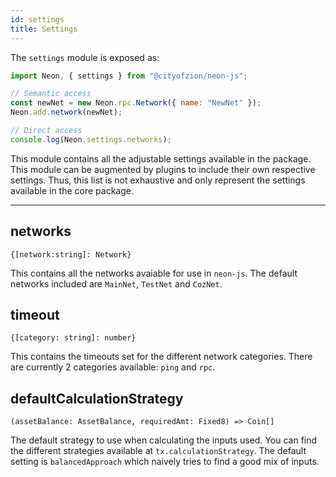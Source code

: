 ```yaml
---
id: settings
title: Settings
---
```


The `settings` module is exposed as:

```js
import Neon, { settings } from "@cityofzion/neon-js";

// Semantic access
const newNet = new Neon.rpc.Network({ name: "NewNet" });
Neon.add.network(newNet);

// Direct access
console.log(Neon.settings.networks);
```

This module contains all the adjustable settings available in the package. This
module can be augmented by plugins to include their own respective settings.
Thus, this list is not exhaustive and only represent the settings available in
the core package.

---

## networks

`{[network:string]: Network}`

This contains all the networks avaiable for use in `neon-js`. The default
networks included are `MainNet`, `TestNet` and `CozNet`.

## timeout

`{[category: string]: number}`

This contains the timeouts set for the different network categories. There are
currently 2 categories available: `ping` and `rpc`.

## defaultCalculationStrategy

`(assetBalance: AssetBalance, requiredAmt: Fixed8) => Coin[]`

The default strategy to use when calculating the inputs used. You can find the
different strategies available at `tx.calculationStrategy`. The default setting
is `balancedApproach` which naively tries to find a good mix of inputs.

